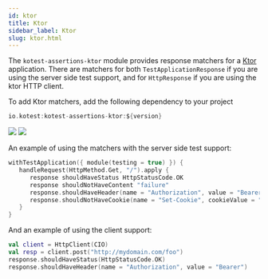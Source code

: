 ```yaml
---
id: ktor
title: Ktor
sidebar_label: Ktor
slug: ktor.html
---
```



The ```kotest-assertions-ktor``` module provides response matchers for a [Ktor](https://ktor.io) application. There are matchers
for both `TestApplicationResponse` if you are using the server side test support, and for `HttpResponse` if you are using the ktor
HTTP client.

To add Ktor matchers, add the following dependency to your project

```groovy
io.kotest:kotest-assertions-ktor:${version}
```

[<img src="https://img.shields.io/maven-central/v/io.kotest.extensions/kotest-extensions-ktor.svg?label=latest%20release"/>](http://search.maven.org/#search|ga|1|kotest-extensions-ktor)
[<img src="https://img.shields.io/nexus/s/https/oss.sonatype.org/io.kotest.extensions/kotest-extensions-ktor.svg?label=latest%20snapshot"/>](https://oss.sonatype.org/content/repositories/snapshots/io/kotest/extensions/kotest-extensions-ktor/)


An example of using the matchers with the server side test support:
```kotlin
withTestApplication({ module(testing = true) }) {
   handleRequest(HttpMethod.Get, "/").apply {
      response shouldHaveStatus HttpStatusCode.OK
      response shouldNotHaveContent "failure"
      response.shouldHaveHeader(name = "Authorization", value = "Bearer")
      response.shouldNotHaveCookie(name = "Set-Cookie", cookieValue = "id=1234")
   }
}
```

And an example of using the client support:
```kotlin
val client = HttpClient(CIO)
val resp = client.post("http://mydomain.com/foo")
response.shouldHaveStatus(HttpStatusCode.OK)
response.shouldHaveHeader(name = "Authorization", value = "Bearer")

```
